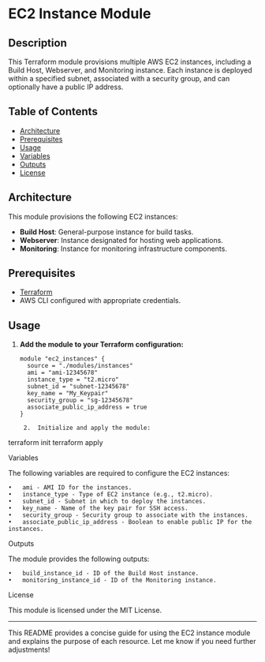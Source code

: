 
# EC2 Instance Module

## Description
This Terraform module provisions multiple AWS EC2 instances, including a Build Host, Webserver, and Monitoring instance. Each instance is deployed within a specified subnet, associated with a security group, and can optionally have a public IP address.

## Table of Contents
- [Architecture](#architecture)
- [Prerequisites](#prerequisites)
- [Usage](#usage)
- [Variables](#variables)
- [Outputs](#outputs)
- [License](#license)

## Architecture
This module provisions the following EC2 instances:
- **Build Host**: General-purpose instance for build tasks.
- **Webserver**: Instance designated for hosting web applications.
- **Monitoring**: Instance for monitoring infrastructure components.

## Prerequisites
- [Terraform](https://www.terraform.io/downloads.html)
- AWS CLI configured with appropriate credentials.

## Usage

1. **Add the module to your Terraform configuration:**
   ```hcl
   module "ec2_instances" {
     source = "./modules/instances"
     ami = "ami-12345678"
     instance_type = "t2.micro"
     subnet_id = "subnet-12345678"
     key_name = "My_Keypair"
     security_group = "sg-12345678"
     associate_public_ip_address = true
   }

	2.	Initialize and apply the module:

terraform init
terraform apply



Variables

The following variables are required to configure the EC2 instances:

	•	ami - AMI ID for the instances.
	•	instance_type - Type of EC2 instance (e.g., t2.micro).
	•	subnet_id - Subnet in which to deploy the instances.
	•	key_name - Name of the key pair for SSH access.
	•	security_group - Security group to associate with the instances.
	•	associate_public_ip_address - Boolean to enable public IP for the instances.

Outputs

The module provides the following outputs:

	•	build_instance_id - ID of the Build Host instance.
	•	monitoring_instance_id - ID of the Monitoring instance.

License

This module is licensed under the MIT License.

---

This README provides a concise guide for using the EC2 instance module and explains the purpose of each resource. Let me know if you need further adjustments!
